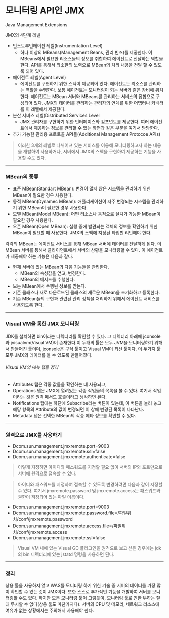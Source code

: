 # 모니터링 API인 JMX
Java Management Extensions

JMX의 4단계 레벨
* 인스트루먼테이션 레벨(Instrumentation Level)
    * 하나 이상의 MBeans(Management Beans, 관리 빈즈)를 제공한다. 이 MBeans에서 필요한 리소스들의 정보를 취합하여 에이전트로 전달하는 역할을 한다.
      API를 통해서 최소한의 노력으로 MBean의 처리 내용을 전달 할 수 있도록 되어 있다.
* 에이전트 레벨(Agent Level)
    * 에이전트를 구현하기 위한 스펙이 제공되어 있다. 에이전트는 리소스를 관리하는 역할을 수행한다. 보통 에이전트는 모니터링이 되는 서버와 같은 장비에 
    위치한다. 에이전트는 MBean 서버와 MBeans를 관리하는 서비스의 집합으로 구성되어 있다. JMX의 데이터를 관리하는 관리자의 연계를 위한 어댑터나 
    커넥터를 이 레벨에서 제공한다.
* 분산 서비스 레벨(Distributed Services Level
    * JMX 관리자를 구현하기 위한 인터페이스와 컴포넌트를 제공한다. 여러 에이전트에서 제공하는 정보를 관리할 수 있는 화면과 같은 부분을 여기서 담당한다.
* 추가 가능한 관리용 프로토콜 API들(Additional Management Protocoe APIs)

> 이러한 3개의 레벨로 나뉘어져 있는 서비스를 이용해 모니터링하고자 하는 내용을 개발하여 사용하거나, 서버에서 JMX의 스펙을 구현하여 제공하는 기능을 사용할 수도 있다.
<hr/>

### MBean의 종류
* 표준 MBean(Standart MBean): 변경이 많지 않은 시스템을 관리하기 위한 MBean이 필요한 경우 사용한다.
* 동적 MBean(Dynamec MBean): 애플리케이션이 자주 변경되는 시스템을 관리하기 위한 MBean이 필요한 경우 사용한다.
* 모델 MBean(Model MBean): 어떤 리소스나 동적으로 설치가 가능한 MBean이 필요한 경우 사용한다.
* 오픈 MBean(Open MBean): 실행 중에 발견되는 객체의 정보를 확인하기 위한 MBean이 필요할 때 사용한다. JMX의 스펙에 지정된 타입만 리턴해야 한다.

각각의 MBean는 에이전트 서비스를 통해  MBean 서버에 데이터를 전달하게 된다. 이 MBean 서버를 통해서 클라이언트에서 서버의 상황을 모니터링할 수 있다. 
이 에이전트가 제공해야 하는 기능은 다음과 같다.

* 현재 서버에 있는 MBean의 다음 기능들을 관리한다.
    * MBean의 속성값을 얻고, 변경한다.
    * MBean의 메서드를 수행한다.
* 모든 MBean에서 수행된 정보를 받는다.
* 기존 클래스나 새로 다운로드된 클래스의 새로운 MBean을 초기화하고 등록한다.
* 기존 MBean들의 구현과 관련된 관리 정책을 처리하기 위해서 에이전트 서비스를 사용되도록 한다.
<hr/>

### Visual VM을 통한 JMX 모니터링
JDK를 설치하면 bin이라는 디렉터리를 확인할 수 있다. 그 디렉터리 아래에 jconsole과 jvisualvm(Visual VM)이 존재한다.이 두개의 툴은 모두 JVM을 모니터링하기 
위해서 만들어진 툴이며, jconsole은 구식 툴이고 Visual VM이 최신 툴이다. 이 두가지 툴 모두 JMX의 데이터를 볼 수 있도록 만들어졌다.

###### Visual VM의 메뉴 탭들 정리
* Attributes 탭은 각종 값들을 확인하는 데 사용되고, 
* Operations 탭은 JMX에 열려있는 각종 작업들의 목록을 볼 수 있다. 여기서 작업이라는 것은 원격 메서드 호출이라고 생각하면 된다.
* Notifications 탭에는 하단에 Subscribe라는 버튼이 있는데, 이 버튼을 눌러 놓고 해당 항목의 Attribute의 값이 변경되면 이 창에 변경된 목록이 나타난다.
* Metadata 탭은 선택한 MBean의 각종 메타 정보를 확인할 수 있다.
<hr/>

### 원격으로 JMX를 사용하기
* Dcom.sun.management.jmxremote.port=9003
* Dcom.sun.management.jmxremote.ssl=false
* Dcom.sun.management.jmxremote.authenticate=false<br/>
> 이렇게 지정하면 아이디와 패스워드를 지정할 필요 없이 서버의 IP와 포트만으로 서버에 원격으로 접속할 수 있다.<br/>

> 아이디와 패스워드를 지정하여 접속할 수 있도록 변경하려면 다음과 같이 지정할 수 있다. 여기서 jmxremote.password 및 jmxremote.access는 패스워드와 
권한이 저장되어 있는 파일 이름이다.
* Dcom.sun.management.jmxremote.port=9003
* Dcom.sun.management.jmxremote.password.file=/파일위치/conf/jmxremote.password
* Dcom.sun.management.jmxremote.access.file=/파일위치/conf/jmxremote.access
* Dcom.sun.management.jmxremote.ssl=false

> Visual VM 내에 있는 Visual GC 플러그인을 원격으로 보고 싶은 경우에는 jdk의 bin 디렉터리에 있는 jstatd 명령을 사용하면 된다.
<hr/>

### 정리
상용 툴을 사용하지 않고 WAS를 모니터링 하기 위한 기술 중 서버의 데이터를 가장 많이 확인할 수 있는 것이 JMX이다. 또한 스스로 추가적인 기능을 개발하여 
서버를 모니터링할 수도 있다. 하지만 모든 모니터링 툴이 그렇듯이, 모니터링 툴로 인한 부하는 절대 무시할 수 없다(상용 툴도 마찬가지다). 서버의 CPU 및 
메모리, 네트워크 리소스에 여유가 없는 상황에서는 주의해서 사용해야 한다.
